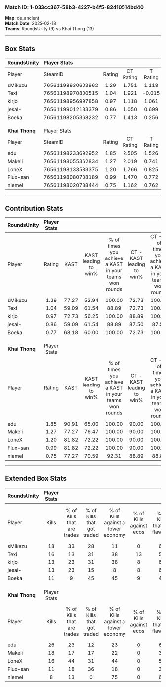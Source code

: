 ### Match ID: 1-033cc367-58b3-4227-b4f5-82410514bd40  
**Map**: de_ancient  
**Match Date**: 2025-02-18  
**Teams**: RoundsUnity (9) vs Khai Thonq (13)  

---  

## Box Stats  

| **RoundsUnity** | Player Stats      |        |           |          |       |       |       |         |        |      |     |
| :- | :- | :-: | :-: | :-: | :-: | :-: | :-: | :-: | :-: | :-: | :-: |
| Player          | SteamID           | Rating | CT Rating | T Rating | KAST  |  ADR  | Kills | Assists | Deaths | K/D  | HS% |
| sMikezu         | 76561198930603962 |  1.29  |   1.751   |  1.118   | 77.27 | 79.5  |  18   |    3    |   13   | 1.38 | 50  |
| Texi            | 76561198970800515 |  1.04  |   1.921   |  -0.015  | 59.09 | 82.8  |  16   |    4    |   15   | 1.07 | 56  |
| kirjo           | 76561198956997858 |  0.97  |   1.118   |  1.061   | 72.73 | 78.3  |  13   |    6    |   17   | 0.76 | 38  |
| jesal-          | 76561199012183379 |  0.86  |   1.050   |  0.699   | 59.09 | 76.8  |  13   |    6    |   17   | 0.76 | 53  |
| Boeka           | 76561198205368232 |  0.77  |   1.413   |  0.256   | 68.18 | 57.1  |  11   |    6    |   18   | 0.61 | 18  |
|                 |                   |        |           |          |       |       |       |         |        |      |     |
|                 |                   |        |           |          |       |       |       |         |        |      |     |
|                 |                   |        |           |          |       |       |       |         |        |      |     |
| **Khai Thonq**  | Player Stats      |        |           |          |       |       |       |         |        |      |     |
| Player          | SteamID           | Rating | CT Rating | T Rating | KAST  |  ADR  | Kills | Assists | Deaths | K/D  | HS% |
| edu             | 76561198233692952 |  1.85  |   2.505   |  1.526   | 90.91 | 119.3 |  26   |    8    |   13   | 2.00 | 34  |
| Makeli          | 76561198055362834 |  1.27  |   2.019   |  0.741   | 77.27 | 86.6  |  18   |    6    |   15   | 1.20 | 50  |
| LoneX           | 76561198133583375 |  1.20  |   1.766   |  0.825   | 81.82 | 72.9  |  16   |    5    |   14   | 1.14 | 31  |
| Flux-san        | 76561198080708189 |  0.99  |   1.470   |  0.772   | 81.82 | 59.1  |  11   |    6    |   13   | 0.85 | 54  |
| niemel          | 76561198020788444 |  0.75  |   1.162   |  0.762   | 77.27 | 57.7  |   8   |    8    |   17   | 0.47 | 25  |
---  

## Contribution Stats  

| **RoundsUnity** | Player Stats |       |                      |                                                        |                           |                                                             |                          |                                                            |
| :- | :-: | :-: | :-: | :-: | :-: | :-: | :-: | :-: |
| Player          |    Rating    | KAST  | KAST leading to win% | % of times you achieve a KAST in your teams won rounds | CT - KAST leading to win% | CT - % of times you achieve a KAST in your teams won rounds | T - KAST leading to win% | T - % of times you achieve a KAST in your teams won rounds |
| sMikezu         |     1.29     | 77.27 |        52.94         |                         100.00                         |           72.73           |                           100.00                            |          16.67           |                           100.00                           |
| Texi            |     1.04     | 59.09 |        61.54         |                         88.89                          |           72.73           |                           100.00                            |           0.00           |                            0.00                            |
| kirjo           |     0.97     | 72.73 |        56.25         |                         100.00                         |           88.89           |                           100.00                            |          14.29           |                           100.00                           |
| jesal-          |     0.86     | 59.09 |        61.54         |                         88.89                          |           87.50           |                            87.50                            |          20.00           |                           100.00                           |
| Boeka           |     0.77     | 68.18 |        60.00         |                         100.00                         |           72.73           |                           100.00                            |          25.00           |                           100.00                           |
|                 |              |       |                      |                                                        |                           |                                                             |                          |                                                            |
|                 |              |       |                      |                                                        |                           |                                                             |                          |                                                            |
|                 |              |       |                      |                                                        |                           |                                                             |                          |                                                            |
| **Khai Thonq**  | Player Stats |       |                      |                                                        |                           |                                                             |                          |                                                            |
| Player          |    Rating    | KAST  | KAST leading to win% | % of times you achieve a KAST in your teams won rounds | CT - KAST leading to win% | CT - % of times you achieve a KAST in your teams won rounds | T - KAST leading to win% | T - % of times you achieve a KAST in your teams won rounds |
| edu             |     1.85     | 90.91 |        65.00         |                         100.00                         |           90.00           |                           100.00                            |          40.00           |                           100.00                           |
| Makeli          |     1.27     | 77.27 |        76.47         |                         100.00                         |           90.00           |                           100.00                            |          57.14           |                           100.00                           |
| LoneX           |     1.20     | 81.82 |        72.22         |                         100.00                         |           90.00           |                           100.00                            |          50.00           |                           100.00                           |
| Flux-san        |     0.99     | 81.82 |        72.22         |                         100.00                         |           90.00           |                           100.00                            |          50.00           |                           100.00                           |
| niemel          |     0.75     | 77.27 |        70.59         |                         92.31                          |           88.89           |                            88.89                            |          50.00           |                           100.00                           |
---  

## Extended Box Stats  

| **RoundsUnity** | Player Stats |                            |                            |                                    |                         |                              |                                 |        |                             |                                     |                          |                               |                            |
| :- | :-: | :-: | :-: | :-: | :-: | :-: | :-: | :-: | :-: | :-: | :-: | :-: | :-: |
| Player          |    Kills     | % of Kills that are trades | % of Kills that got traded | % of Kills against a lower economy | % of Kills against ecos | % of Kills that are flawless | % of Kills that are close duels | Deaths | % of Deaths that get traded | % of Deaths against a lower economy | % of Deaths against ecos | % of Deaths that are flawless | % of Deaths that are close |
| sMikezu         |      18      |             33             |             28             |                 11                 |            0            |              67              |               11                |   13   |             31              |                 15                  |            0             |              54               |             23             |
| Texi            |      16      |             13             |             31             |                 38                 |           13            |              56              |                0                |   15   |              0              |                 20                  |            0             |              47               |             0              |
| kirjo           |      13      |             23             |             31             |                 38                 |            8            |              62              |                8                |   17   |             29              |                 12                  |            0             |              41               |             18             |
| jesal-          |      13      |             23             |             15             |                 8                  |            8            |              62              |               15                |   17   |              6              |                 12                  |            0             |              41               |             6              |
| Boeka           |      11      |             9              |             45             |                 45                 |            9            |              45              |                0                |   18   |             28              |                  6                  |            0             |              72               |             0              |
|                 |              |                            |                            |                                    |                         |                              |                                 |        |                             |                                     |                          |                               |                            |
|                 |              |                            |                            |                                    |                         |                              |                                 |        |                             |                                     |                          |                               |                            |
|                 |              |                            |                            |                                    |                         |                              |                                 |        |                             |                                     |                          |                               |                            |
| **Khai Thonq**  | Player Stats |                            |                            |                                    |                         |                              |                                 |        |                             |                                     |                          |                               |                            |
| Player          |    Kills     | % of Kills that are trades | % of Kills that got traded | % of Kills against a lower economy | % of Kills against ecos | % of Kills that are flawless | % of Kills that are close duels | Deaths | % of Deaths that get traded | % of Deaths against a lower economy | % of Deaths against ecos | % of Deaths that are flawless | % of Deaths that are close |
| edu             |      26      |             23             |             12             |                 23                 |            0            |              62              |                8                |   13   |             38              |                 23                  |            0             |              46               |             0              |
| Makeli          |      18      |             17             |             17             |                 22                 |            0            |              39              |               11                |   15   |             13              |                 27                  |            0             |              67               |             13             |
| LoneX           |      16      |             44             |             31             |                 44                 |            0            |              56              |                0                |   14   |             14              |                 14                  |            0             |              64               |             0              |
| Flux-san        |      11      |             18             |             36             |                 18                 |            0            |              36              |               27                |   13   |             31              |                 15                  |            0             |              54               |             8              |
| niemel          |      8       |             13             |             0              |                 75                 |            0            |              63              |                0                |   17   |             47              |                 35                  |            0             |              59               |             12             |
